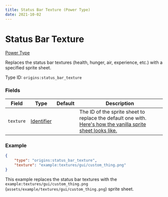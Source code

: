 ```yaml
---
title: Status Bar Texture (Power Type)
date: 2021-10-02
---
```

# Status Bar Texture

[Power Type](../power_types.md)

Replaces the status bar textures (health, hunger, air, experience, etc.) with a specified sprite sheet.

Type ID: `origins:status_bar_texture`

### Fields

Field | Type | Default | Description
------|------|---------|-------------
`texture` | [Identifier](../data_types/identifier.md) | | The ID of the sprite sheet to replace the default one with. [Here's how the vanilla sprite sheet looks like.](https://media.discordapp.net/attachments/802622603008409600/893716345055772682/unknown.png)

### Example
```json
{
    "type": "origins:status_bar_texture",
    "texture": "example:textures/gui/custom_thing.png"
}
```
This example replaces the status bar textures with the `example:textures/gui/custom_thing.png` (`assets/example/textures/gui/custom_thing.png`) sprite sheet.